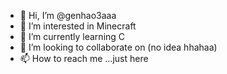 - 👋 Hi, I’m @genhao3aaa
- 👀 I’m interested in Minecraft
- 🌱 I’m currently learning C
- 💞️ I’m looking to collaborate on (no idea hhahaa)
- 📫 How to reach me ...just here

<!---
genhao3aaa/genhao3aaa is a ✨ special ✨ repository because its `README.md` (this file) appears on your GitHub profile.
You can click the Preview link to take a look at your changes.
--->
